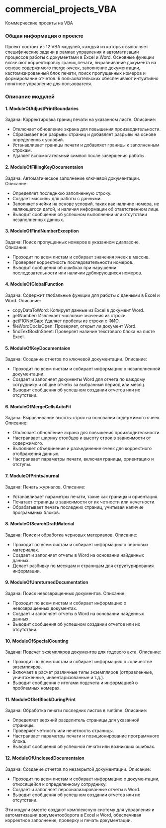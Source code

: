# commercial_projects_VBA
 Коммерческие проекты на VBA

### Общая информация о проекте
Проект состоит из 12 VBA модулей, каждый из которых выполняет специфические задачи
в рамках управления и автоматизации процессов работы с документами в Excel и Word.
Основные функции включают корректировку границ печати, выравнивание документа на основе содержимого merge-ячеек,
заполнение документации, кастомизированный блок печати, поиск пропущенных номеров и формирование отчетов.
6 пользовательских обеспечивают интуитивно понятное управление для пользователя.

### Описание модулей

#### 1. ModuleOfAdjustPrintBoundaries
Задача: Корректировка границ печати на указанном листе.
Описание:
- Отключает обновление экрана для повышения производительности.
- Сбрасывает все разрывы страниц и добавляет разрывы на основе определенных условий.
- Устанавливает границы печати и добавляет границы к заполненным строкам.
- Удаляет вспомогательный символ после завершения работы.

#### 2. ModuleOfFillingKeyDocumentaion
Задача: Автоматическое заполнение ключевой документации.
Описание:
- Определяет последнюю заполненную строку.
- Создает массивы для работы с данными.
- Заполняет ячейки на основе условий, таких как наличие номера, не являющегося датой, и наличия информации об ответственном лице.
- Выводит сообщение об успешном выполнении или отсутствии незаполненных данных.

#### 3. ModuleOfFindNumberException
Задача: Поиск пропущенных номеров в указанном диапазоне.
Описание:
- Проходит по всем листам и собирает значения ячеек в массив.
- Проверяет корректность последовательности номеров.
- Выводит сообщения об ошибках при нарушении последовательности или наличии дублирующихся номеров.

#### 4. ModuleOfGlobalFunction
Задача: Содержит глобальные функции для работы с данными в Excel и Word.
Описание:
- copyDataToWord: Копирует данные из Excel в документ Word.
- getNumber: Извлекает числовые значения из строки.
- getFIONotGap: Удаляет пробелы из строки с ФИО.
- fileWordDocIsOpen: Проверяет, открыт ли документ Word.
- findTextBoxInSheet: Проверяет наличие текстового блока на листе Excel.

#### 5. ModuleOfKeyDocumentaion
Задача: Создание отчетов по ключевой документации.
Описание:
- Проходит по всем листам и собирает информацию о незаполненной документации.
- Создает и заполняет документы Word для отчета по каждому сотруднику и общие отчеты за выбранный период или месяц.
- Выводит сообщения об успешном создании отчетов или их отсутствии.

#### 6. ModuleOfMergeCellsAutoFit
Задача: Выравнивание высоты строк на основании содержимого ячеек.
Описание:
- Отключает обновление экрана для повышения производительности.
- Настраивает ширину столбцов и высоту строк в зависимости от содержимого.
- Выполняет объединение и разъединение ячеек для корректного отображения данных.
- Настраивает параметры печати, включая границы, ориентацию и отступы.

#### 7. ModuleOfPrintsJournal
Задача: Печать журналов.
Описание:
- Устанавливает параметры печати, такие как границы и ориентация.
- Печатает страницы в зависимости от их четности или нечетности.
- Обрабатывает печать последних страниц, учитывая наличие программных блоков.

#### 8. ModuleOfSearchDraftMaterial
Задача: Поиск и обработка черновых материалов.
Описание:
- Проходит по всем листам и собирает информацию о черновых материалах.
- Создает и заполняет отчеты в Word на основании найденных данных.
- Делает разбивку по месяцам и страницам для структурирования информации.

#### 9. ModuleOfUnreturnedDocumentation
Задача: Поиск невозвращенных документов.
Описание:
- Проходит по всем листам и собирает информацию о невозвращенных документах.
- Создает и заполняет отчеты в Word на основании найденных данных.
- Выводит сообщения об успешном создании отчетов или их отсутствии.

#### 10. ModuleOfSpecialCounting
Задача: Подсчет экземпляров документов для годового акта.
Описание:
- Проходит по всем листам и собирает информацию о количестве экземпляров.
- Включает в расчет различные типы экземпляров (отправленные, уничтоженные, инвентаризованные и т.д.).
- Выводит сообщения с итогами подсчета и информацией о проблемных номерах.

#### 11. ModuleOfSetBlockDuringPrint
Задача: Обработка печати последних листов в runtime.
Описание:
- Определяет верхний разделитель страницы для указанной страницы.
- Проверяет четность или нечетность страницы.
- Настраивает параметры печати и позиционирование программного блока.
- Выводит сообщения об успешной печати или возникших ошибках.

#### 12. ModuleOfUnclosedDocumentaion
Задача: Создание отчетов по незакрытой документации.
Описание:
- Проходит по всем листам и собирает информацию о документации, относящейся к определенному сотруднику.
- Создает и заполняет персонализированные отчеты в Word.
- Выводит сообщения об успешном создании отчетов или их отсутствии.

Эти модули вместе создают комплексную систему для управления
и автоматизации документооборота в Excel и Word, обеспечивая корректное заполнение,
проверку и печать документации. 
